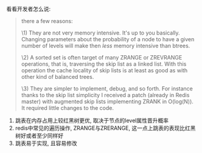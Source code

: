 看看开发者怎么说: 

>there a few reasons:
>
>\1) They are not very memory intensive. It's up to you basically. Changing parameters about the probability of a node to have a given number of levels will make then *less* memory intensive than btrees.
>
>\2) A sorted set is often target of many ZRANGE or ZREVRANGE operations, that is, traversing the skip list as a linked list. With this operation the cache locality of skip lists is at least as good as with other kind of balanced trees.
>
>\3) They are simpler to implement, debug, and so forth. For instance thanks to the skip list simplicity I received a patch (already in Redis master) with augmented skip lists implementing ZRANK in O(log(N)). It required little changes to the code.


1. 跳表在内存占用上较红黑树更优,  取决于节点的level属性晋升概率
2. redis中常见的遍历操作, ZRANGE与ZRERANGE, 这一点上跳表的表现比红黑树好或者至少同样好
3. 跳表易于实现, 且容易修改